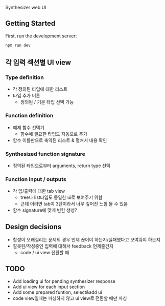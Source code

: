 Synthesizer web UI

## Getting Started

First, run the development server:

```bash
npm run dev
```

## 각 입력 섹션별 UI view

### Type definition

- 각 정의된 타입에 대한 리스트
- 타입 추가 버튼
  - 정의된 / 기본 타입 선택 가능

### Function definition

- 예제 함수 선택기
  - 함수에 필요한 타입도 자동으로 추가
- 함수 이름만으로 축약된 리스트 & 펼쳐서 내용 확인

### Synthesized function signature

- 정의된 타입으로부터 arguments, return type 선택

### Function input / outputs

- 각 입/출력에 대한 tab view
  - tree나 list타입도 동일한 ui로 보여주기 위함
  - 근데 이러면 tab이 3단이라서 너무 깊어진 느낌 들 수 있음
- 함수 signature에 맞게 빈칸 생성?

## Design decisions

- 합성이 오래걸리는 문제의 경우 언제 끊어야 하는지/실패했다고 보여줘야 하는지
- 잘못된/작성중인 입력에 대해서 feedback 언제줄건지
  - code / ui view 전환할 때

## TODO

- Add loading ui for pending synthesizer response
- Add ui view for each input section
- Add some prepared funtion, select&add ui
- code view일때는 파싱하지 않고 ui view로 전환할 때만 파싱
